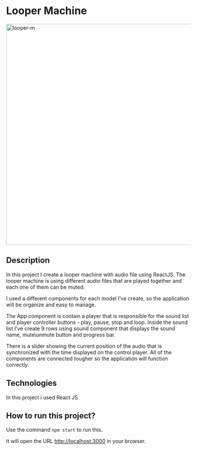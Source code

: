 # Looper Machine

<img width="603" alt="looper-m" src="https://user-images.githubusercontent.com/112491981/187612793-0f2a5a70-a005-4734-892b-efe7e3e957fd.PNG">


## Description
In this project I create a looper machine with audio file using ReactJS.
The looper machine is using different audio files that are played together and each one of them can be muted.

I used a different components for each model I’ve create, so the application will be organize and easy to manage. 

The App component is contain a player that is responsible for the sound list and player controller buttons - play, pause, stop and loop.
Inside the sound list I’ve create 9 rows using sound component that displays the sound name, mute\unmute button and progress bar.

There is a slider showing the current position of the audio that is synchronized with the time displayed on the control player.
All of the components are connected tougher so the application will function correctly.

## Technologies

In this project i used React JS

## How to run this project?

Use the command `npm start` to run this.

It will open the URL [http://localhost:3000](http://localhost:3000) in your browser.




